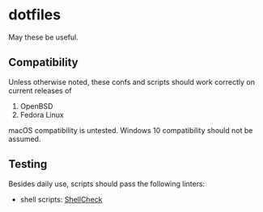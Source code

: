 dotfiles
========

May these be useful.


Compatibility
-------------

Unless otherwise noted, these confs and scripts should work correctly on current
releases of

  1. OpenBSD
  2. Fedora Linux

macOS compatibility is untested. Windows 10 compatibility should not be assumed.


Testing
-------

Besides daily use, scripts should pass the following linters:

- shell scripts: [ShellCheck](https://github.com/koalaman/shellcheck)
